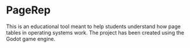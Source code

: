 # PageRep

This is an educational tool meant to help students understand how page tables in operating systems work.
The project has been created using the Godot game engine.
